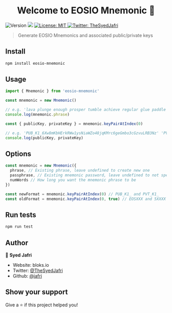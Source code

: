 <h1 align="center">Welcome to EOSIO Mnemonic 👋</h1>
<p>
  <img alt="Version" src="https://img.shields.io/badge/version-0.1.0-blue.svg?cacheSeconds=2592000" />
  <img src="https://img.shields.io/badge/node-%3E%3D12-blue.svg" />
  <a href="#" target="_blank">
    <img alt="License: MIT" src="https://img.shields.io/badge/License-MIT-yellow.svg" />
  </a>
  <a href="https://twitter.com/TheSyedJafri" target="_blank">
    <img alt="Twitter: TheSyedJafri" src="https://img.shields.io/twitter/follow/TheSyedJafri.svg?style=social" />
  </a>
</p>

> Generate EOSIO Mnemonics and associated public/private keys

## Install

```sh
npm install eosio-mnemonic
```

## Usage

```ts
import { Mnemonic } from 'eosio-mnemonic'

const mnemonic = new Mnemonic()

// e.g. 'lava plunge enough prosper tumble achieve regular glue paddle abstract gaze absurd edit voyage explain'
console.log(mnemonic.phrase)

const { publicKey, privateKey } = mnemonic.keyPairAtIndex(0)

// e.g. 'PUB_K1_6Xw8mKbHErkRWw1ysNiaWZo48jqKMrc6geGmbo3cGzvuLRB3Nz' 'PVT_K1_W465v1XbJY1mF4TbyQ3kzeLX2f63Ziv6NLatUxdd9nAion73H'
console.log(publicKey, privateKey)
```

## Options
```ts
const mnemonic = new Mnemonic({
  phrase, // Existing phrase, leave undefined to create new one
  passphrase, // Existing mnemonic password, leave undefined to not specify
  numWords // How long you want the mnemonic phrase to be
})

const newFormat = mnemonic.keyPairAtIndex(0) // PUB_K1_ and PVT_K1_
const oldFormat = mnemonic.keyPairAtIndex(0, true) // EOSXXX and 5XXXX
```

## Run tests

```sh
npm run test
```

## Author

👤 **Syed Jafri**

* Website: bloks.io
* Twitter: [@TheSyedJafri](https://twitter.com/TheSyedJafri)
* Github: [@jafri](https://github.com/jafri)

## Show your support

Give a ⭐️ if this project helped you!